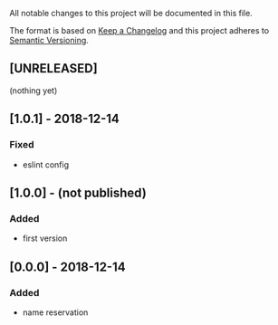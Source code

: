 All notable changes to this project will be documented in this file.

The format is based on [Keep a Changelog](http://keepachangelog.com/en/1.0.0/)
and this project adheres to [Semantic Versioning](http://semver.org/spec/v2.0.0.html).

## [UNRELEASED]
(nothing yet)

## [1.0.1] - 2018-12-14
### Fixed
- eslint config

## [1.0.0] - (not published)
### Added
- first version

## [0.0.0] - 2018-12-14
### Added
- name reservation
